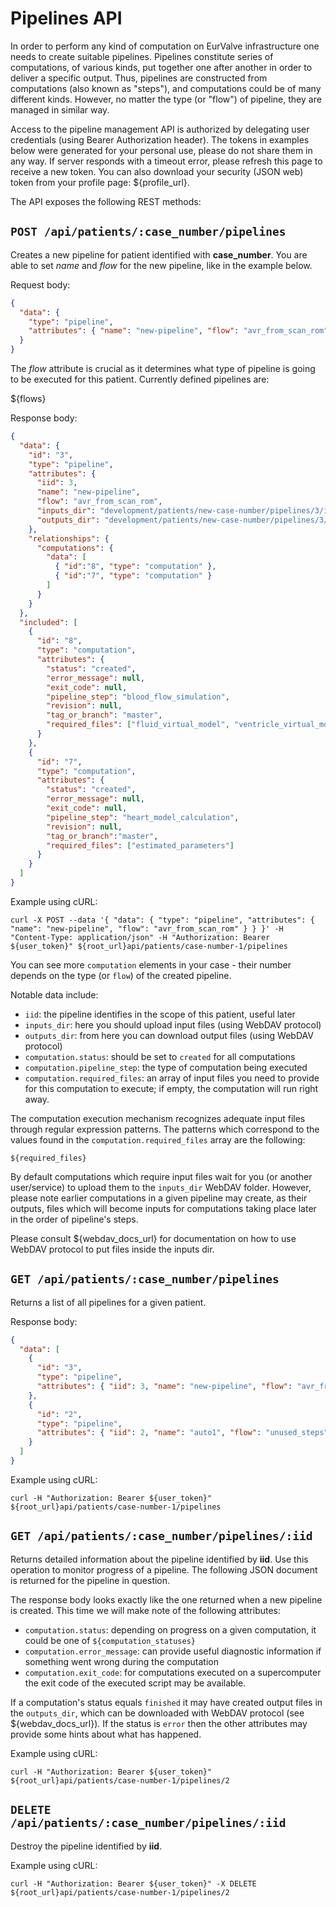 # Pipelines API

In order to perform any kind of computation on EurValve infrastructure
one needs to create suitable pipelines. Pipelines constitute series of
computations, of various kinds, put together one after another in order
to deliver a specific output. Thus, pipelines are constructed from
computations (also known as "steps"), and computations could be of many
different kinds. However, no matter the type (or "flow") of pipeline, they
are managed in similar way.

Access to the pipeline management API is authorized by delegating user
credentials (using Bearer Authorization header). The tokens in examples
below were generated for your personal use, please do not share them in
any way. If server responds with a timeout error, please refresh this
page to receive a new token. You can also download your security
(JSON web) token from your profile page: ${profile_url}.

The API exposes the following REST methods:

## `POST /api/patients/:case_number/pipelines`

Creates a new pipeline for patient identified with **case_number**. You are
able to set *name* and *flow* for the new pipeline, like in the example below.

Request body:

```json
{
  "data": {
    "type": "pipeline",
    "attributes": { "name": "new-pipeline", "flow": "avr_from_scan_rom" }
  }
}
```

The *flow* attribute is crucial as it determines what type of pipeline is
going to be executed for this patient. Currently defined pipelines are:

${flows}

Response body:


```json
{ 
  "data": {
    "id": "3",
    "type": "pipeline",
    "attributes": { 
      "iid": 3,
      "name": "new-pipeline",
      "flow": "avr_from_scan_rom",
      "inputs_dir": "development/patients/new-case-number/pipelines/3/inputs/",
      "outputs_dir": "development/patients/new-case-number/pipelines/3/outputs/"
    },
    "relationships": {
      "computations": {
        "data": [
          { "id":"8", "type": "computation" },
          { "id":"7", "type": "computation" }
        ]
      }
    }
  },
  "included": [
    { 
      "id": "8", 
      "type": "computation", 
      "attributes": { 
        "status": "created",
        "error_message": null,
        "exit_code": null,
        "pipeline_step": "blood_flow_simulation",
        "revision": null,
        "tag_or_branch": "master",
        "required_files": ["fluid_virtual_model", "ventricle_virtual_model"]
      }
    },
    {
      "id": "7",
      "type": "computation",
      "attributes": {
        "status": "created",
        "error_message": null,
        "exit_code": null,
        "pipeline_step": "heart_model_calculation",
        "revision": null,
        "tag_or_branch":"master", 
        "required_files": ["estimated_parameters"]
      }
    }
  ]
}
```

Example using cURL:

```
curl -X POST --data '{ "data": { "type": "pipeline", "attributes": { "name": "new-pipeline", "flow": "avr_from_scan_rom" } } }' -H "Content-Type: application/json" -H "Authorization: Bearer ${user_token}" ${root_url}api/patients/case-number-1/pipelines
```

You can see more `computation` elements in your case - their number
depends on the type (or `flow`) of the created pipeline.

Notable data include:

- `iid`: the pipeline identifies in the scope of this patient,
useful later
- `inputs_dir`: here you should upload input files (using WebDAV 
protocol)
- `outputs_dir`: from here you can download output files (using 
WebDAV protocol)
- `computation.status`: should be set to `created` for all 
computations
- `computation.pipeline_step`: the type of computation being 
executed
- `computation.required_files`: an array of input files you need to 
provide for this computation to execute; if empty, the computation 
will run right away.

The computation execution mechanism recognizes adequate input files
through regular expression patterns. The patterns which correspond to
the values found in the `computation.required_files` array are the
following:

```
${required_files}
```

By default computations which require input files wait for you (or
another user/service) to upload them to the `inputs_dir` WebDAV folder.
However, please note earlier computations in a given pipeline may
create, as their outputs, files which will become inputs for computations
taking place later in the order of pipeline's steps.

Please consult ${webdav_docs_url} for documentation on how to use WebDAV
protocol to put files inside the inputs dir.

## `GET /api/patients/:case_number/pipelines`

Returns a list of all pipelines for a given patient.

Response body:

```json
{
  "data": [
    {
      "id": "3",
      "type": "pipeline",
      "attributes": { "iid": 3, "name": "new-pipeline", "flow": "avr_from_scan_rom" }
    },
    {
      "id": "2",
      "type": "pipeline",
      "attributes": { "iid": 2, "name": "auto1", "flow": "unused_steps" }
    }
  ]
}
```

Example using cURL:

```
curl -H "Authorization: Bearer ${user_token}" ${root_url}api/patients/case-number-1/pipelines
```

## `GET /api/patients/:case_number/pipelines/:iid`

Returns detailed information about the pipeline identified by **iid**.
Use this operation to monitor progress of a pipeline. The following
JSON document is returned for the pipeline in question.

The response body looks exactly like the one returned when a new pipeline
is created. This time we will make note of the following attributes:

- `computation.status`: depending on progress on a given computation,
it could be one of `${computation_statuses}`
- `computation.error_message`: can provide useful diagnostic information
if something went wrong during the computation
- `computation.exit_code`: for computations executed on a supercomputer
the exit code of the executed script may be available.

If a computation's status equals `finished` it may have created output
files in the `outputs_dir`, which can be downloaded with WebDAV protocol
(see ${webdav_docs_url}). If the status is `error` then the other
attributes may provide some hints about what has happened.

Example using cURL:

```
curl -H "Authorization: Bearer ${user_token}" ${root_url}api/patients/case-number-1/pipelines/2
```

## `DELETE /api/patients/:case_number/pipelines/:iid`

Destroy the pipeline identified by **iid**.

Example using cURL:

```
curl -H "Authorization: Bearer ${user_token}" -X DELETE ${root_url}api/patients/case-number-1/pipelines/2
```
